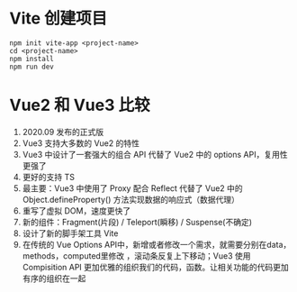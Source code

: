# Vite 创建项目
```
npm init vite-app <project-name>
cd <project-name>
npm install
npm run dev
```

# Vue2 和 Vue3 比较
1. 2020.09 发布的正式版
2. Vue3 支持大多数的 Vue2 的特性
3. Vue3 中设计了一套强大的组合 API 代替了 Vue2 中的 options API，复用性更强了
4. 更好的支持 TS
5. 最主要：Vue3 中使用了 Proxy 配合 Reflect 代替了 Vue2 中的 Object.defineProperty() 方法实现数据的响应式（数据代理）
6. 重写了虚拟 DOM，速度更快了
7. 新的组件：Fragment(片段) / Teleport(瞬移) / Suspense(不确定)
8. 设计了新的脚手架工具 Vite
9. 在传统的 Vue Options API中，新增或者修改一个需求，就需要分别在data，methods，computed里修改 ，滚动条反复上下移动；Vue3 使用 Compisition API 更加优雅的组织我们的代码，函数。让相关功能的代码更加有序的组织在一起